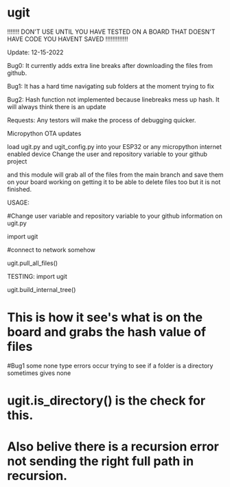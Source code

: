 # ugit

!!!!!!! DON'T USE UNTIL YOU HAVE TESTED ON A BOARD THAT DOESN'T HAVE CODE YOU HAVENT SAVED !!!!!!!!!!!!!

Update: 12-15-2022

Bug0: It currently adds extra line breaks after downloading the files from github.

Bug1: It has a hard time navigating sub folders at the moment trying to fix

Bug2: Hash function not implemented because linebreaks mess up hash. It will always think there is an update

Requests: Any testors will make the process of debugging quicker.

Micropython OTA updates

load ugit.py and ugit_config.py into your ESP32 or any micropython internet enabled device
Change the user and repository variable to your github project

and this module will grab all of the files from the main branch and save them on your board
working on getting it to be able to delete files too but it is not finished.


USAGE:

#Change user variable and repository variable to your github information on ugit.py

import ugit

#connect to network somehow

ugit.pull_all_files()

TESTING:
import ugit

ugit.build_internal_tree()
# This is how it see's what is on the board and grabs the hash value of files
#Bug1 some none type errors occur trying to see if a folder is a directory sometimes gives none
# ugit.is_directory() is the check for this.
# Also belive there is a recursion error not sending the right full path in recursion.


